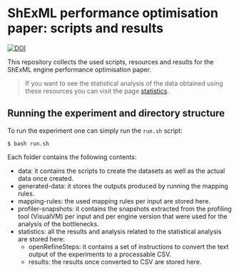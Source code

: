# ShExML performance optimisation paper: scripts and results
[![DOI](https://zenodo.org/badge/751839577.svg)](https://zenodo.org/doi/10.5281/zenodo.10890036)

This repository collects the used scripts, resources and results for the ShExML engine performance optimisation paper.

> If you want to see the statistical analysis of the data obtained using these resources you can visit the page [statistics](statistics).

## Running the experiment and directory structure
To run the experiment one can simply run the `run.sh` script:

```
$ bash run.sh
```

Each folder contains the following contents:

* data: it contains the scripts to create the datasets as well as the actual data once created.
* generated-data: it stores the outputs produced by running the mapping rules.
* mapping-rules: the used mapping rules per input are stored here.
* profiler-snapshots: it contains the snapshots extracted from the profiling tool (VisualVM) per input and per engine version that were used for the analysis of the bottlenecks.
* statistics: all the results and analysis related to the statistical analysis are stored here:
    * openRefineSteps: it contains a set of instructions to convert the text output of the experiments to a processable CSV.
    * results: the results once converted to CSV are stored here.
